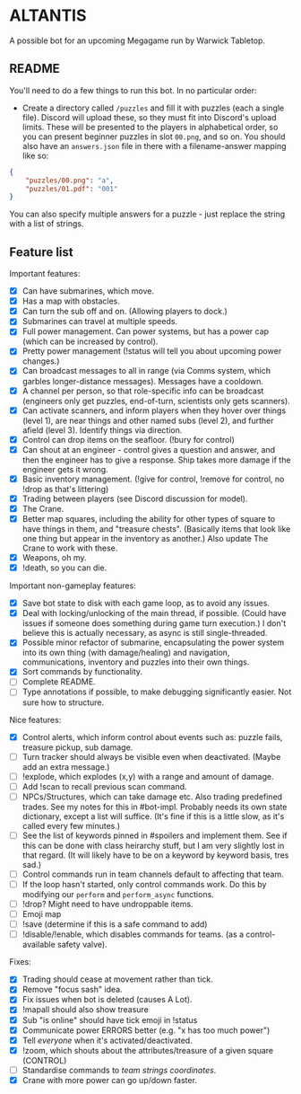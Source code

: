 # ALTANTIS
A possible bot for an upcoming Megagame run by Warwick Tabletop.

## README
You'll need to do a few things to run this bot. In no particular order:

* Create a directory called `/puzzles` and fill it with puzzles (each a single file). Discord will upload these, so they must fit into Discord's upload limits. These will be presented to the players in alphabetical order, so you can present beginner puzzles in slot `00.png`, and so on. You should also have an `answers.json` file in there with a filename-answer mapping like so:

```json
{
    "puzzles/00.png": "a",
    "puzzles/01.pdf": "001"
}
```

You can also specify multiple answers for a puzzle - just replace the string with a list of strings.

## Feature list

Important features:
- [x] Can have submarines, which move.
- [x] Has a map with obstacles.
- [x] Can turn the sub off and on. (Allowing players to dock.)
- [x] Submarines can travel at multiple speeds.
- [x] Full power management. Can power systems, but has a power cap (which can be increased by control).
- [x] Pretty power management (!status will tell you about upcoming power changes.)
- [x] Can broadcast messages to all in range (via Comms system, which garbles longer-distance messages). Messages have a cooldown.
- [x] A channel per person, so that role-specific info can be broadcast (engineers only get puzzles, end-of-turn, scientists only gets scanners).
- [x] Can activate scanners, and inform players when they hover over things (level 1), are near things and other named subs (level 2), and further afield (level 3). Identify things via direction.
- [x] Control can drop items on the seafloor. (!bury for control)
- [x] Can shout at an engineer - control gives a question and answer, and then the engineer has to give a response. Ship takes more damage if the engineer gets it wrong.
- [x] Basic inventory management. (!give for control, !remove for control, no !drop as that's littering)
- [x] Trading between players (see Discord discussion for model).
- [x] The Crane.
- [x] Better map squares, including the ability for other types of square to have things in them, and "treasure chests". (Basically items that look like one thing but appear in the inventory as another.) Also update The Crane to work with these.
- [x] Weapons, oh my.
- [x] !death, so you can die.

Important non-gameplay features:
- [x] Save bot state to disk with each game loop, as to avoid any issues.
- [x] Deal with locking/unlocking of the main thread, if possible. (Could have issues if someone does something during game turn execution.) I don't believe this is actually necessary, as async is still single-threaded.
- [x] Possible minor refactor of submarine, encapsulating the power system into its own thing (with damage/healing) and navigation, communications, inventory and puzzles into their own things.
- [x] Sort commands by functionality.
- [ ] Complete README.
- [ ] Type annotations if possible, to make debugging significantly easier. Not sure how to structure.

Nice features:
- [x] Control alerts, which inform control about events such as: puzzle fails, treasure pickup, sub damage.
- [ ] Turn tracker should always be visible even when deactivated. (Maybe add an extra message.)
- [ ] !explode, which explodes (x,y) with a range and amount of damage.
- [ ] Add !scan to recall previous scan command.
- [ ] NPCs/Structures, which can take damage etc. Also trading predefined trades. See my notes for this in #bot-impl. Probably needs its own state dictionary, except a list will suffice. (It's fine if this is a little slow, as it's called every few minutes.)
- [ ] See the list of keywords pinned in #spoilers and implement them. See if this can be done with class heirarchy stuff, but I am very slightly lost in that regard. (It will likely have to be on a keyword by keyword basis, tres sad.)
- [ ] Control commands run in team channels default to affecting that team.
- [ ] If the loop hasn't started, only control commands work. Do this by modifying our `perform` and `perform_async` functions.
- [ ] !drop? Might need to have undroppable items.
- [ ] Emoji map
- [ ] !save (determine if this is a safe command to add)
- [ ] !disable/!enable, which disables commands for teams. (as a control-available safety valve).

Fixes:
- [x] Trading should cease at movement rather than tick.
- [x] Remove "focus sash" idea.
- [x] Fix issues when bot is deleted (causes A Lot).
- [x] !mapall should also show treasure
- [x] Sub "is online" should have tick emoji in !status
- [x] Communicate power ERRORS better (e.g. "x has too much power")
- [x] Tell _everyone_ when it's activated/deactivated.
- [x] !zoom, which shouts about the attributes/treasure of a given square (CONTROL)
- [ ] Standardise commands to _team_ _strings_ _coordinates_.
- [x] Crane with more power can go up/down faster.